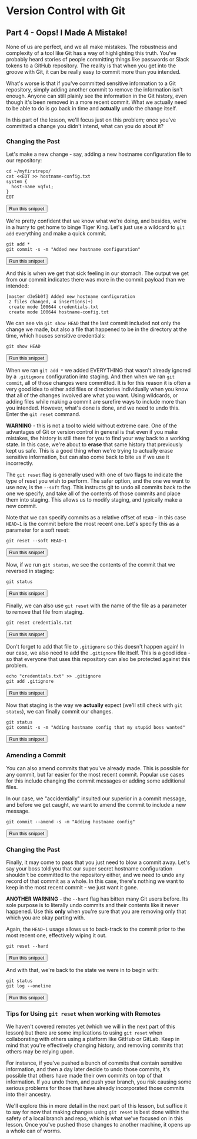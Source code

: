 # Version Control with Git
## Part 4 - Oops! I Made A Mistake!

None of us are perfect, and we all make mistakes. The robustness and complexity of a tool like Git has a way of highlighting this truth. You've probably heard stories of people committing things like passwords or Slack tokens to a GitHub repository. The reality is that when you get into the groove with Git, it can be really easy to commit more than you intended.

What's worse is that if you've committed sensitive information to a Git repository, simply adding another commit to remove the information isn't enough. Anyone can still plainly see the information in the Git history, even though it's been removed in a more recent commit. What we actually need to be able to do is go back in time and **actually** undo the change itself.

In this part of the lesson, we'll focus just on this problem; once you've committed a change you didn't intend, what can you do about it? 

### Changing the Past

Let's make a new change - say, adding a new hostname configuration file to our repository:

```
cd ~/myfirstrepo/
cat <<EOT >> hostname-config.txt
system {
  host-name vqfx1;
}
EOT

```
<button type="button" class="btn btn-primary btn-sm" onclick="runSnippetInTab('linux1', this)">Run this snippet</button>

We're pretty confident that we know what we're doing, and besides, we're in a hurry to get home to binge Tiger King. Let's just use a wildcard to `git add` everything and make a quick commit.

```
git add *
git commit -s -m "Added new hostname configuration"
```
<button type="button" class="btn btn-primary btn-sm" onclick="runSnippetInTab('linux1', this)">Run this snippet</button>

And this is when we get that sick feeling in our stomach. The output we get from our commit indicates there was more in the commit payload than we intended:

```
[master d3e5b0f] Added new hostname configuration
 2 files changed, 4 insertions(+)
 create mode 100644 credentials.txt
 create mode 100644 hostname-config.txt
```

We can see via `git show HEAD` that the last commit included not only the change we made, but also a file that happened to be in the directory at the time, which houses sensitive credentials:

```
git show HEAD
```
<button type="button" class="btn btn-primary btn-sm" onclick="runSnippetInTab('linux1', this)">Run this snippet</button>

When we ran `git add *` we added EVERYTHING that wasn't already ignored by a `.gitignore` configuration into staging. And then when we ran `git commit`, all of those changes were committed. It is for this reason it is often a very good idea to either add files or directories individually when you know that all of the changes involved are what you want. Using wildcards, or adding files while making a commit are surefire ways to include more than you intended. However, what's done is done, and we need to undo this. Enter the `git reset` command.

**WARNING** - this is not a tool to wield without extreme care. One of the advantages of Git or version control in general is that even if you make mistakes, the history is still there for you to find your way back to a working state. In this case, we're about to **erase** that same history that previously kept us safe. This is a good thing when we're trying to actually erase sensitive information, but can also come back to bite us if we use it incorrectly.

The `git reset` flag is generally used with one of two flags to indicate the type of reset you wish to perform. The safer option, and the one we want to use now, is the `--soft` flag. This instructs git to undo all commits back to the one we specify, and take all of the contents of those commits and place them into staging. This allows us to modify staging, and typically make a new commit.

Note that we can specify commits as a relative offset of `HEAD` - in this case `HEAD~1` is the commit before the most recent one. Let's specify this as a parameter for a soft reset:

```
git reset --soft HEAD~1
```
<button type="button" class="btn btn-primary btn-sm" onclick="runSnippetInTab('linux1', this)">Run this snippet</button>

Now, if we run `git status`, we see the contents of the commit that we reversed in staging:

```
git status
```
<button type="button" class="btn btn-primary btn-sm" onclick="runSnippetInTab('linux1', this)">Run this snippet</button>

Finally, we can also use `git reset` with the name of the file as a parameter to remove that file from staging. 

```
git reset credentials.txt
```
<button type="button" class="btn btn-primary btn-sm" onclick="runSnippetInTab('linux1', this)">Run this snippet</button>

Don't forget to add that file to `.gitignore` so this doesn't happen again! In our case, we also need to add the `.gitignore` file itself. This is a good idea - so that everyone that uses this repository can also be protected against this problem.

```
echo "credentials.txt" >> .gitignore
git add .gitignore
```
<button type="button" class="btn btn-primary btn-sm" onclick="runSnippetInTab('linux1', this)">Run this snippet</button>

Now that staging is the way we **actually** expect (we'll still check with `git status`), we can finally commit our changes.

```
git status
git commit -s -m "Adding hostname config that my stupid boss wanted"
```
<button type="button" class="btn btn-primary btn-sm" onclick="runSnippetInTab('linux1', this)">Run this snippet</button>

### Amending a Commit

You can also amend commits that you've already made. This is possible for any commit, but far easier for the most recent commit. Popular use cases for this include changing the commit messages or adding some additional files.

In our case, we "accidentially" insulted our superior in a commit message, and before we get caught, we want to amend the commit to include a new message.

```
git commit --amend -s -m "Adding hostname config"
```
<button type="button" class="btn btn-primary btn-sm" onclick="runSnippetInTab('linux1', this)">Run this snippet</button>

### Changing the Past

Finally, it may come to pass that you just need to blow a commit away. Let's say your boss told you that our super secret hostname configuration shouldn't be committed to the repository either, and we need to undo any record of that commit as a whole. In this case, there's nothing we want to keep in the most recent commit - we just want it gone.

**ANOTHER WARNING** - the `--hard` flag has bitten many Git users before. Its sole purpose is to literally undo commits and their contents like it never happened. Use this **only** when you're sure that you are removing only that which you are okay parting with.

Again, the `HEAD~1` usage allows us to back-track to the commit prior to the most recent one, effectively wiping it out.

```
git reset --hard
```
<button type="button" class="btn btn-primary btn-sm" onclick="runSnippetInTab('linux1', this)">Run this snippet</button>

And with that, we're back to the state we were in to begin with:

```
git status
git log --oneline
```
<button type="button" class="btn btn-primary btn-sm" onclick="runSnippetInTab('linux1', this)">Run this snippet</button>


### Tips for Using `git reset` when working with Remotes

We haven't covered remotes yet (which we will in the next part of this lesson) but there are some implications to using `git reset` when collaborating with others using a platform like GitHub or GitLab. Keep in mind that you're effectively changing history, and removing commits that others may be relying upon.

For instance, if you've pushed a bunch of commits that contain sensitive information, and then a day later decide to undo those commits, it's possible that others have made their own commits on top of that information. If you undo them, and push your branch, you risk causing some serious problems for those that have already incorporated those commits into their ancestry.

We'll explore this in more detail in the next part of this lesson, but suffice it to say for now that making changes using `git reset` is best done within the safety of a local branch and repo, which is what we've focused on in this lesson. Once you've pushed those changes to another machine, it opens up a whole can of worms.
